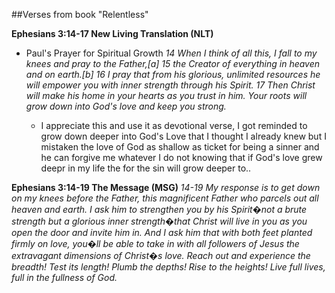 ##Verses from book "Relentless"

__Ephesians 3:14-17 New Living Translation (NLT)__
* Paul's Prayer for Spiritual Growth
_14 When I think of all this, I fall to my knees and pray to the Father,[a] 15 the Creator of everything in heaven and on earth.[b] 16 I pray that from his glorious, unlimited resources he will empower you with inner strength through his Spirit. 17 Then Christ will make his home in your hearts as you trust in him. Your roots will grow down into God's love and keep you strong._

    - I appreciate this and use it as devotional verse, I got reminded to grow down deeper into God's Love that I thought I already knew but I mistaken the love of God as shallow as ticket for being a sinner and he can forgive me whatever I do not knowing that if God's love grew deepr in my life the for the sin will grow deeper to.. 


__Ephesians 3:14-19 The Message (MSG)__
_14-19 My response is to get down on my knees before the Father, this magnificent Father who parcels out all heaven and earth. I ask him to strengthen you by his Spirit�not a brute strength but a glorious inner strength�that Christ will live in you as you open the door and invite him in. And I ask him that with both feet planted firmly on love, you�ll be able to take in with all followers of Jesus the extravagant dimensions of Christ�s love. Reach out and experience the breadth! Test its length! Plumb the depths! Rise to the heights! Live full lives, full in the fullness of God._


